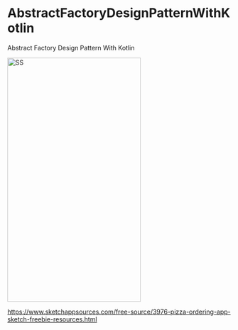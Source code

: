 # AbstractFactoryDesignPatternWithKotlin
Abstract Factory Design Pattern With Kotlin

<img src="https://github.com/harunkor/AbstractFactoryDesignPatternWithKotlin/blob/master/app/device-2022-01-01-234127.gif?raw=true" alt="SS" width="300" height="550">



https://www.sketchappsources.com/free-source/3976-pizza-ordering-app-sketch-freebie-resources.html


